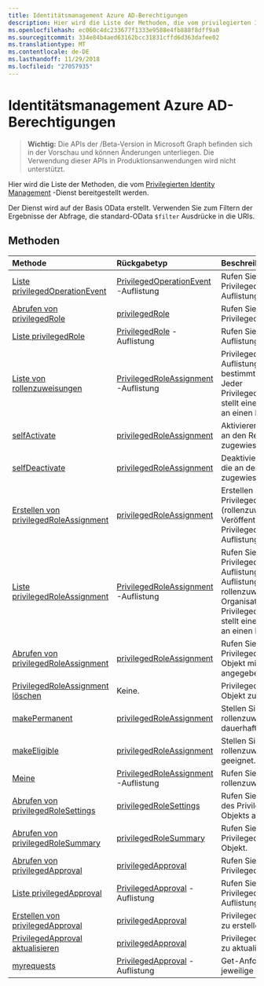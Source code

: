 ```yaml
---
title: Identitätsmanagement Azure AD-Berechtigungen
description: Hier wird die Liste der Methoden, die vom privilegierten Identity Management-Dienst bereitgestellt werden.
ms.openlocfilehash: ec060c4dc233677f1333e9588e4fb888f8dff9a0
ms.sourcegitcommit: 334e84b4aed63162bcc31831cffd6d363dafee02
ms.translationtype: MT
ms.contentlocale: de-DE
ms.lasthandoff: 11/29/2018
ms.locfileid: "27057935"
---
```

# <a name="azure-ad-privileged-identity-management"></a>Identitätsmanagement Azure AD-Berechtigungen

> **Wichtig:** Die APIs der /Beta-Version in Microsoft Graph befinden sich in der Vorschau und können Änderungen unterliegen. Die Verwendung dieser APIs in Produktionsanwendungen wird nicht unterstützt.

Hier wird die Liste der Methoden, die vom [Privilegierten Identity Management](https://azure.microsoft.com/en-us/documentation/articles/active-directory-privileged-identity-management-configure/) -Dienst bereitgestellt werden.

Der Dienst wird auf der Basis OData erstellt. Verwenden Sie zum Filtern der Ergebnisse der Abfrage, die standard-OData ``$filter`` Ausdrücke in die URIs.

## <a name="methods"></a>Methoden

| Methode           | Rückgabetyp    |Beschreibung|
|:---------------|:--------|:----------|
|[Liste privilegedOperationEvent](../api/privilegedoperationevent-list.md) | [PrivilegedOperationEvent](privilegedoperationevent.md) -Auflistung |Rufen Sie PrivilegedOperationEvent-Auflistung-Objekts. |
|[Abrufen von privilegedRole](../api/privilegedrole-get.md) |[privilegedRole](privilegedrole.md)| Rufen Sie ein PrivilegedRole-Objekt.|
|[Liste privilegedRole](../api/privilegedrole-list.md) | [PrivilegedRole](privilegedrole.md) -Auflistung |Rufen Sie PrivilegedRole-Auflistung-Objekts. |
|[Liste von rollenzuweisungen](../api/privilegedrole-list-assignments.md) | [PrivilegedRoleAssignment](privilegedroleassignment.md) -Auflistung |PrivilegedRoleAssignment-Auflistung für die bestimmten Rolle abrufen. Jeder PrivilegedRoleAssignment stellt eine rollenzuweisung an einen Benutzer.|
|[selfActivate](../api/privilegedrole-selfactivate.md) | [privilegedRoleAssignment](privilegedroleassignment.md) |Aktivieren Sie die Rolle, die an den Requestor zugewiesen ist.|
|[selfDeactivate](../api/privilegedrole-selfdeactivate.md) | [privilegedRoleAssignment](privilegedroleassignment.md) |Deaktivieren Sie die Rolle, die an den Requestor zugewiesen ist.|
|[Erstellen von privilegedRoleAssignment](../api/privilegedroleassignment-post-privilegedroleassignments.md) |[privilegedRoleAssignment](privilegedroleassignment.md)| Erstellen Sie eine neue PrivilegedRoleAssignment (rollenzuweisung), durch die Veröffentlichung auf der PrivilegedRoleAssignments-Auflistung.|
|[Liste privilegedRoleAssignment](../api/privilegedroleassignment-list.md) | [PrivilegedRoleAssignment](privilegedroleassignment.md) -Auflistung |Rufen Sie PrivilegedRoleAssignment-Auflistung-Objekts. Die Auflistung enthält alle rollenzuweisungen für die Organisation. Jeder PrivilegedRoleAssignment stellt eine rollenzuweisung an einen Benutzer. |
|[Abrufen von privilegedRoleAssignment](../api/privilegedroleassignment-get.md) | [privilegedRoleAssignment](privilegedroleassignment.md)|Rufen Sie PrivilegedRoleAssignment-Objekt mit der Id angegebenen Zuweisung. |
|[PrivilegedRoleAssignment löschen](../api/privilegedroleassignment-delete.md) | Keine. |PrivilegedRoleAssignment-Objekt zu löschen. |
|[makePermanent](../api/privilegedroleassignment-makepermanent.md) | [privilegedRoleAssignment](privilegedroleassignment.md) |Stellen Sie die rollenzuweisung als dauerhaft entfernt. |
|[makeEligible](../api/privilegedroleassignment-makeeligible.md) | [privilegedRoleAssignment](privilegedroleassignment.md) |Stellen Sie die rollenzuweisung als geeignet. |
|[Meine](../api/privilegedroleassignment-my.md) | [PrivilegedRoleAssignment](privilegedroleassignment.md) -Auflistung|Rufen Sie das jeweilige rollenzuweisungen. |
|[Abrufen von privilegedRoleSettings](../api/privilegedrolesettings-get.md) | [privilegedRoleSettings](../resources/privilegedrolesettings.md)|Rufen Sie die Eigenschaften des PrivilegedRoleSettings-Objekts ab. |
|[Abrufen von privilegedRoleSummary](../api/privilegedrolesummary-get.md) | [privilegedRoleSummary](../resources/privilegedrolesummary.md)|Rufen Sie das PrivilegedRoleSummary-Objekt. |
|[Abrufen von privilegedApproval](../api/privilegedapproval-get.md) |[privilegedApproval](privilegedapproval.md)| Rufen Sie ein PrivilegedApproval-Objekt.|
|[Liste privilegedApproval](../api/privilegedapproval-list.md) | [PrivilegedApproval](privilegedapproval.md) -Auflistung |Rufen Sie PrivilegedApproval-Auflistung-Objekts. |
|[Erstellen von privilegedApproval](../api/privilegedapproval-post-privilegedapproval.md) | [privilegedApproval](privilegedapproval.md)    |PrivilegedApproval-Objekt zu erstellen. |
|[PrivilegedApproval aktualisieren](../api/privilegedapproval-update.md) | [privilegedApproval](privilegedapproval.md) |PrivilegedApproval-Objekt zu aktualisieren. |
|[myrequests](../api/privilegedapproval-myrequests.md) | [PrivilegedApproval](privilegedapproval.md) -Auflistung|Get-Anforderungen für das jeweilige Genehmigung. |

<!-- uuid: 8fcb5dbc-d5aa-4681-8e31-b001d5168d79
2015-10-25 14:57:30 UTC -->
<!-- {
  "type": "#page.annotation",
  "description": "Service root",
  "keywords": "",
  "section": "documentation",
  "tocPath": ""
}-->
